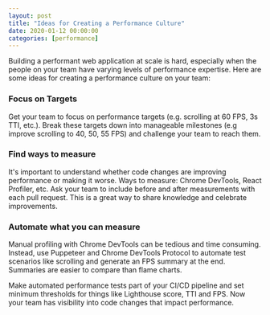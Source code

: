 ```yaml
---
layout: post
title: "Ideas for Creating a Performance Culture"
date: 2020-01-12 00:00:00
categories: [performance]
---
```


Building a performant web application at scale is hard, especially when the people on your team have varying levels of performance expertise. Here are some ideas for creating a performance culture on your team:

### Focus on Targets

Get your team to focus on performance targets (e.g. scrolling at 60 FPS, 3s TTI, etc.). Break these targets down into manageable milestones (e.g improve scrolling to 40, 50, 55 FPS) and challenge your team to reach them. 

### Find ways to measure

It's important to understand whether code changes are improving performance or making it worse. Ways to measure: Chrome DevTools, React Profiler, etc. Ask your team to include before and after measurements with each pull request. This is a great way to share knowledge and celebrate improvements.

### Automate what you can measure

Manual profiling with Chrome DevTools can be tedious and time consuming. Instead, use Puppeteer and Chrome DevTools Protocol to automate test scenarios like scrolling and generate an FPS summary at the end. Summaries are easier to compare than flame charts.

Make automated performance tests part of your CI/CD pipeline and set minimum thresholds for things like Lighthouse score, TTI and FPS. Now your team has visibility into code changes that impact performance.
